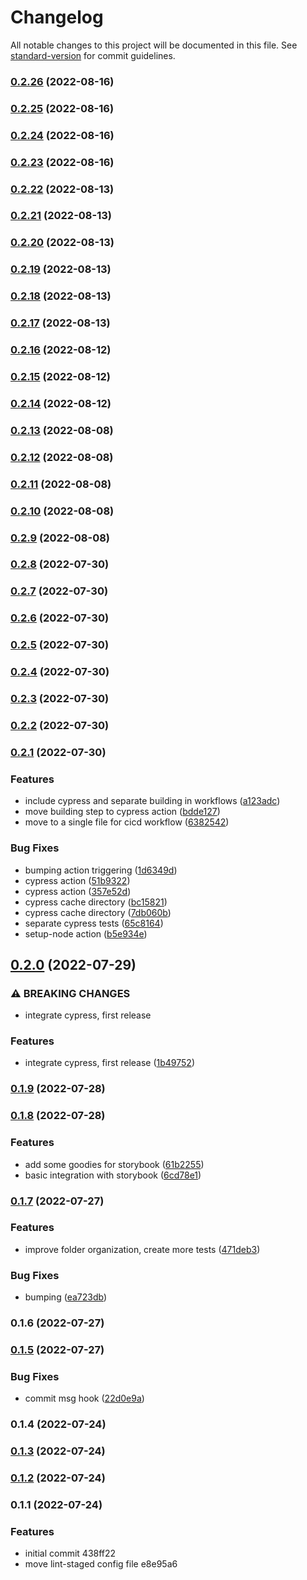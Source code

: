# Changelog

All notable changes to this project will be documented in this file. See [standard-version](https://github.com/conventional-changelog/standard-version) for commit guidelines.

### [0.2.26](https://github.com/jmlweb/tsnextstarter/compare/v0.2.25...v0.2.26) (2022-08-16)

### [0.2.25](https://github.com/jmlweb/tsnextstarter/compare/v0.2.24...v0.2.25) (2022-08-16)

### [0.2.24](https://github.com/jmlweb/tsnextstarter/compare/v0.2.23...v0.2.24) (2022-08-16)

### [0.2.23](https://github.com/jmlweb/tsnextstarter/compare/v0.2.22...v0.2.23) (2022-08-16)

### [0.2.22](https://github.com/jmlweb/tsnextstarter/compare/v0.2.21...v0.2.22) (2022-08-13)

### [0.2.21](https://github.com/jmlweb/tsnextstarter/compare/v0.2.20...v0.2.21) (2022-08-13)

### [0.2.20](https://github.com/jmlweb/tsnextstarter/compare/v0.2.19...v0.2.20) (2022-08-13)

### [0.2.19](https://github.com/jmlweb/tsnextstarter/compare/v0.2.18...v0.2.19) (2022-08-13)

### [0.2.18](https://github.com/jmlweb/tsnextstarter/compare/v0.2.17...v0.2.18) (2022-08-13)

### [0.2.17](https://github.com/jmlweb/tsnextstarter/compare/v0.2.16...v0.2.17) (2022-08-13)

### [0.2.16](https://github.com/jmlweb/tsnextstarter/compare/v0.2.15...v0.2.16) (2022-08-12)

### [0.2.15](https://github.com/jmlweb/tsnextstarter/compare/v0.2.14...v0.2.15) (2022-08-12)

### [0.2.14](https://github.com/jmlweb/tsnextstarter/compare/v0.2.13...v0.2.14) (2022-08-12)

### [0.2.13](https://github.com/jmlweb/tsnextstarter/compare/v0.2.12...v0.2.13) (2022-08-08)

### [0.2.12](https://github.com/jmlweb/tsnextstarter/compare/v0.2.11...v0.2.12) (2022-08-08)

### [0.2.11](https://github.com/jmlweb/tsnextstarter/compare/v0.2.10...v0.2.11) (2022-08-08)

### [0.2.10](https://github.com/jmlweb/tsnextstarter/compare/v0.2.9...v0.2.10) (2022-08-08)

### [0.2.9](https://github.com/jmlweb/tsnextstarter/compare/v0.2.8...v0.2.9) (2022-08-08)

### [0.2.8](https://github.com/jmlweb/tsnextstarter/compare/v0.2.7...v0.2.8) (2022-07-30)

### [0.2.7](https://github.com/jmlweb/tsnextstarter/compare/v0.2.6...v0.2.7) (2022-07-30)

### [0.2.6](https://github.com/jmlweb/tsnextstarter/compare/v0.2.5...v0.2.6) (2022-07-30)

### [0.2.5](https://github.com/jmlweb/tsnextstarter/compare/v0.2.4...v0.2.5) (2022-07-30)

### [0.2.4](https://github.com/jmlweb/tsnextstarter/compare/v0.2.3...v0.2.4) (2022-07-30)

### [0.2.3](https://github.com/jmlweb/tsnextstarter/compare/v0.2.2...v0.2.3) (2022-07-30)

### [0.2.2](https://github.com/jmlweb/tsnextstarter/compare/v0.2.1...v0.2.2) (2022-07-30)

### [0.2.1](https://github.com/jmlweb/tsnextstarter/compare/v0.2.0...v0.2.1) (2022-07-30)


### Features

* include cypress and separate building in workflows ([a123adc](https://github.com/jmlweb/tsnextstarter/commit/a123adc578113213e6bf97f65d71bdf80020ae47))
* move building step to cypress action ([bdde127](https://github.com/jmlweb/tsnextstarter/commit/bdde1272cc5e3aa305b751c118b1428c92053ee5))
* move to a single file for cicd workflow ([6382542](https://github.com/jmlweb/tsnextstarter/commit/638254241094dd8220965664ce170a6a08a8c613))


### Bug Fixes

* bumping action triggering ([1d6349d](https://github.com/jmlweb/tsnextstarter/commit/1d6349d61abc9ef9ddae59dcbe2240ed04212ed1))
* cypress action ([51b9322](https://github.com/jmlweb/tsnextstarter/commit/51b93227255823a219be518c15b6d00c440d867c))
* cypress action ([357e52d](https://github.com/jmlweb/tsnextstarter/commit/357e52d13dbdbdcadc67380545fc35866a074d76))
* cypress cache directory ([bc15821](https://github.com/jmlweb/tsnextstarter/commit/bc1582117df5cb3f28ab719b9ad595405f00ebac))
* cypress cache directory ([7db060b](https://github.com/jmlweb/tsnextstarter/commit/7db060b3b2f3a5b94d81ba972145c2a217d4d6ce))
* separate cypress tests ([65c8164](https://github.com/jmlweb/tsnextstarter/commit/65c81642b2cbbf9b18a9e686c03fa2f46b0b6bfb))
* setup-node action ([b5e934e](https://github.com/jmlweb/tsnextstarter/commit/b5e934e1b2cd2b6c0373173ad9a6130279724e14))

## [0.2.0](https://github.com/jmlweb/tsnextstarter/compare/v0.1.9...v0.2.0) (2022-07-29)


### ⚠ BREAKING CHANGES

* integrate cypress, first release

### Features

* integrate cypress, first release ([1b49752](https://github.com/jmlweb/tsnextstarter/commit/1b49752a87dc56c4cfd8ebfd7c9efb7aae26730e))

### [0.1.9](https://github.com/jmlweb/tsnextstarter/compare/v0.1.8...v0.1.9) (2022-07-28)

### [0.1.8](https://github.com/jmlweb/tsnextstarter/compare/v0.1.7...v0.1.8) (2022-07-28)


### Features

* add some goodies for storybook ([61b2255](https://github.com/jmlweb/tsnextstarter/commit/61b22551c69eb7b2c6c11500261141b1628b1d3e))
* basic integration with storybook ([6cd78e1](https://github.com/jmlweb/tsnextstarter/commit/6cd78e1f1723bc18d2a4a765f3e454ed8bff988c))

### [0.1.7](https://github.com/jmlweb/tsnextstarter/compare/v0.1.5...v0.1.7) (2022-07-27)

### Features

- improve folder organization, create more tests ([471deb3](https://github.com/jmlweb/tsnextstarter/commit/471deb38fa156c99ea8067d3295309a8b4ac84d5))

### Bug Fixes

- bumping ([ea723db](https://github.com/jmlweb/tsnextstarter/commit/ea723db316db7b99567c33ea3da74fe6bfc2cc4a))

### 0.1.6 (2022-07-27)

### [0.1.5](https://github.com/jmlweb/tsnextstarter/compare/v0.1.4...v0.1.5) (2022-07-27)

### Bug Fixes

- commit msg hook ([22d0e9a](https://github.com/jmlweb/tsnextstarter/commit/22d0e9ade67221315ce6dd2d6da886477b71c041))

### 0.1.4 (2022-07-24)

### [0.1.3](https://github.com/jmlweb/tsnextstarter/compare/v0.1.2...v0.1.3) (2022-07-24)

### [0.1.2](///compare/v0.1.1...v0.1.2) (2022-07-24)

### 0.1.1 (2022-07-24)

### Features

- initial commit 438ff22
- move lint-staged config file e8e95a6
